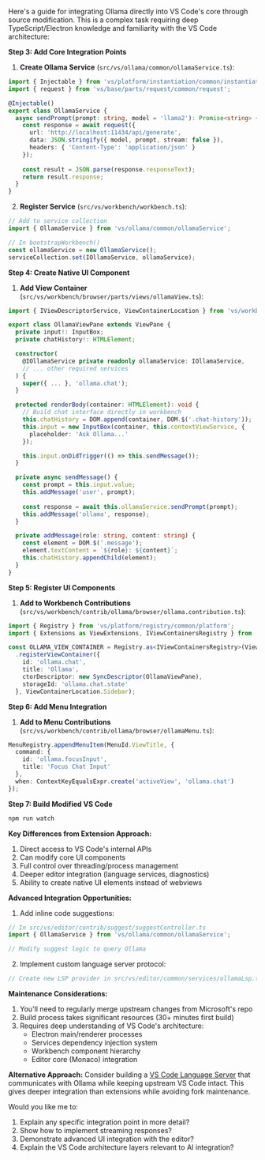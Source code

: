 Here's a guide for integrating Ollama directly into VS Code's core through source modification. This is a complex task requiring deep TypeScript/Electron knowledge and familiarity with the VS Code architecture:

**Step 3: Add Core Integration Points**

1. **Create Ollama Service** (`src/vs/ollama/common/ollamaService.ts`):
```typescript
import { Injectable } from 'vs/platform/instantiation/common/instantiation';
import { request } from 'vs/base/parts/request/common/request';

@Injectable()
export class OllamaService {
  async sendPrompt(prompt: string, model = 'llama2'): Promise<string> {
    const response = await request({
      url: 'http://localhost:11434/api/generate',
      data: JSON.stringify({ model, prompt, stream: false }),
      headers: { 'Content-Type': 'application/json' }
    });
    
    const result = JSON.parse(response.responseText);
    return result.response;
  }
}
```

2. **Register Service** (`src/vs/workbench/workbench.ts`):
```typescript
// Add to service collection
import { OllamaService } from 'vs/ollama/common/ollamaService';

// In bootstrapWorkbench()
const ollamaService = new OllamaService();
serviceCollection.set(IOllamaService, ollamaService);
```

**Step 4: Create Native UI Component**

1. **Add View Container** (`src/vs/workbench/browser/parts/views/ollamaView.ts`):
```typescript
import { IViewDescriptorService, ViewContainerLocation } from 'vs/workbench/common/views';

export class OllamaViewPane extends ViewPane {
  private input!: InputBox;
  private chatHistory!: HTMLElement;

  constructor(
    @IOllamaService private readonly ollamaService: IOllamaService,
    // ... other required services
  ) {
    super({ ... }, 'ollama.chat');
  }

  protected renderBody(container: HTMLElement): void {
    // Build chat interface directly in workbench
    this.chatHistory = DOM.append(container, DOM.$('.chat-history'));
    this.input = new InputBox(container, this.contextViewService, {
      placeholder: 'Ask Ollama...'
    });

    this.input.onDidTrigger(() => this.sendMessage());
  }

  private async sendMessage() {
    const prompt = this.input.value;
    this.addMessage('user', prompt);
    
    const response = await this.ollamaService.sendPrompt(prompt);
    this.addMessage('ollama', response);
  }

  private addMessage(role: string, content: string) {
    const element = DOM.$('.message');
    element.textContent = `${role}: ${content}`;
    this.chatHistory.appendChild(element);
  }
}
```

**Step 5: Register UI Components**

1. **Add to Workbench Contributions** (`src/vs/workbench/contrib/ollama/browser/ollama.contribution.ts`):
```typescript
import { Registry } from 'vs/platform/registry/common/platform';
import { Extensions as ViewExtensions, IViewContainersRegistry } from 'vs/workbench/common/views';

const OLLAMA_VIEW_CONTAINER = Registry.as<IViewContainersRegistry>(ViewExtensions.ViewContainersRegistry)
  .registerViewContainer({
    id: 'ollama.chat',
    title: 'Ollama',
    ctorDescriptor: new SyncDescriptor(OllamaViewPane),
    storageId: 'ollama.chat.state'
  }, ViewContainerLocation.Sidebar);
```

**Step 6: Add Menu Integration**

1. **Add to Menu Contributions** (`src/vs/workbench/contrib/ollama/browser/ollamaMenu.ts`):
```typescript
MenuRegistry.appendMenuItem(MenuId.ViewTitle, {
  command: {
    id: 'ollama.focusInput',
    title: 'Focus Chat Input'
  },
  when: ContextKeyEqualsExpr.create('activeView', 'ollama.chat')
});
```

**Step 7: Build Modified VS Code**
```bash
npm run watch
```

**Key Differences from Extension Approach:**
1. Direct access to VS Code's internal APIs
2. Can modify core UI components
3. Full control over threading/process management
4. Deeper editor integration (language services, diagnostics)
5. Ability to create native UI elements instead of webviews

**Advanced Integration Opportunities:**
1. Add inline code suggestions:
```typescript
// In src/vs/editor/contrib/suggest/suggestController.ts
import { OllamaService } from 'vs/ollama/common/ollamaService';

// Modify suggest logic to query Ollama
```

2. Implement custom language server protocol:
```typescript
// Create new LSP provider in src/vs/editor/common/services/ollamaLsp.ts
```

**Maintenance Considerations:**
1. You'll need to regularly merge upstream changes from Microsoft's repo
2. Build process takes significant resources (30+ minutes first build)
3. Requires deep understanding of VS Code's architecture:
   - Electron main/renderer processes
   - Services dependency injection system
   - Workbench component hierarchy
   - Editor core (Monaco) integration

**Alternative Approach:**
Consider building a [VS Code Language Server](https://code.visualstudio.com/api/language-extensions/language-server-extension-guide) that communicates with Ollama while keeping upstream VS Code intact. This gives deeper integration than extensions while avoiding fork maintenance.

Would you like me to:
1. Explain any specific integration point in more detail?
2. Show how to implement streaming responses?
3. Demonstrate advanced UI integration with the editor?
4. Explain the VS Code architecture layers relevant to AI integration?